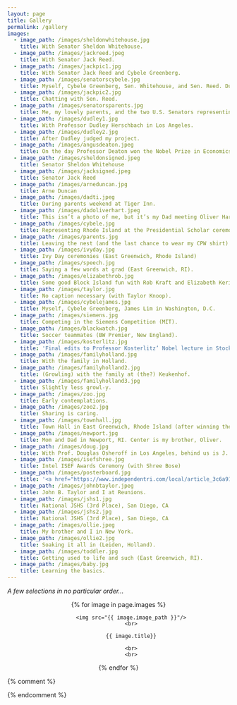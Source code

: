```yaml
---
layout: page
title: Gallery
permalink: /gallery
images:
  - image_path: /images/sheldonwhitehouse.jpg
    title: With Senator Sheldon Whitehouse.
  - image_path: /images/jackreed.jpeg
    title: With Senator Jack Reed.
  - image_path: /images/jackpic1.jpg
    title: With Senator Jack Reed and Cybele Greenberg.
  - image_path: /images/senatorscybele.jpg
    title: Myself, Cybele Greenberg, Sen. Whitehouse, and Sen. Reed. During the pres. scholar events in DC.
  - image_path: /images/jackpic2.jpg
    title: Chatting with Sen. Reed.
  - image_path: /images/senatorsparents.jpg
    title: Me, my lovely parents, and the two U.S. Senators representing Rhode Island.
  - image_path: /images/dudley1.jpg
    title: With Professor Dudley Herschbach in Los Angeles.
  - image_path: /images/dudley2.jpg
    title: After Dudley judged my project.
  - image_path: /images/angusdeaton.jpeg
    title: On the day Professor Deaton won the Nobel Prize in Economics for his work on welfare and global poverty. He initially suggested a selfie. Cecilia Rouse behind us.
  - image_path: /images/sheldonsigned.jpeg
    title: Senator Sheldon Whitehouse
  - image_path: /images/jacksigned.jpeg
    title: Senator Jack Reed
  - image_path: /images/arneduncan.jpg
    title: Arne Duncan
  - image_path: /images/dadti.jpeg
    title: During parents weekend at Tiger Inn.
  - image_path: /images/dadoliverhart.jpeg
    title: This isn’t a photo of me, but it’s my Dad meeting Oliver Hart in Stockholm in 2016. Congrats to Professor Hart (for his contributions to contract theory)!
  - image_path: /images/cybele.jpg
    title: Representing Rhode Island at the Presidential Scholar ceremonies in Washington, D.C.
  - image_path: /images/parents.jpg
    title: Leaving the nest (and the last chance to wear my CPW shirt)
  - image_path: /images/ivyday.jpg
    title: Ivy Day ceremonies (East Greenwich, Rhode Island)
  - image_path: /images/speech.jpg
    title: Saying a few words at grad (East Greenwich, RI).
  - image_path: /images/elizabethrob.jpg
    title: Some good Block Island fun with Rob Kraft and Elizabeth Kerin.
  - image_path: /images/taylor.jpg
    title: No caption necessary (with Taylor Knoop).
  - image_path: /images/cybelejames.jpg
    title: Myself, Cybele Greenberg, James Lim in Washington, D.C.
  - image_path: /images/siemens.jpg
    title: Competing in the Siemens Competition (MIT).
  - image_path: /images/blackwatch.jpg
    title: Soccer teammates (BW Premier, New England).
  - image_path: /images/kosterlitz.jpg
    title: 'Final edits to Professor Kosterlitz’ Nobel lecture in Stockholm. Also not a picture of me. (Fun fact: My applied math research and Prof. Kosterlitz’ groundbreaking paper on two-dimensional phase transitions were both published in the Journal of Physics: Condensed Matter! His in 1972 and mine in 2013.)'
  - image_path: /images/familyholland.jpg
    title: With the family in Holland.
  - image_path: /images/familyholland2.jpg
    title: (Growling) with the family at (the?) Keukenhof.
  - image_path: /images/familyholland3.jpg
    title: Slightly less growl-y.
  - image_path: /images/zoo.jpg
    title: Early contemplations.
  - image_path: /images/zoo2.jpg
    title: Sharing is caring.
  - image_path: /images/townhall.jpg
    title: Town Hall in East Greenwich, Rhode Island (after winning the Rhode Island Science Fair).
  - image_path: /images/newport.jpg
    title: Mom and Dad in Newport, RI. Center is my brother, Oliver.
  - image_path: /images/doug.jpg
    title: With Prof. Douglas Osheroff in Los Angeles, behind us is J. Michael Bishop.
  - image_path: /images/isefshree.jpg
    title: Intel ISEF Awards Ceremony (with Shree Bose)
  - image_path: /images/posterboard.jpg
    title: '<a href="https://www.independentri.com/local/article_3c6a91d7-4cda-5152-a160-26bb648666ee.html">Photo by Michael Derr (The Independent)</a>'
  - image_path: /images/johnbtaylor.jpeg
    title: John B. Taylor and I at Reunions.
  - image_path: /images/jshs1.jpg
    title: National JSHS (3rd Place), San Diego, CA
  - image_path: /images/jshs2.jpg
    title: National JSHS (3rd Place), San Diego, CA
  - image_path: /images/ollie.jpeg
    title: My brother and I in New York.
  - image_path: /images/ollie2.jpg
    title: Soaking it all in (Leiden, Holland).
  - image_path: /images/toddler.jpg
    title: Getting used to life and such (East Greenwich, RI).
  - image_path: /images/baby.jpg
    title: Learning the basics.
---
```



*A few selections in no particular order...*

<center>
  {% for image in page.images %}

			<img src="{{ image.image_path }}"/>
			<br>

			{{ image.title}}

			<br>
			<br>

  {% endfor %}
</center>



{% comment %}
<ul class="gallery">

</ul>
{% endcomment %}
